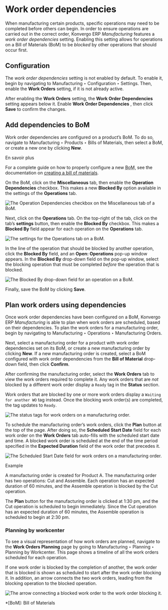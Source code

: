 # Work order dependencies

When manufacturing certain products, specific operations may need to be
completed before others can begin. In order to ensure operations are carried
out in the correct order, Konvergo ERP _Manufacturing_ features a _work order
dependencies_ setting. Enabling this setting allows for operations on a Bill
of Materials (BoM) to be _blocked_ by other operations that should occur
first.

## Configuration

The _work order dependencies_ setting is not enabled by default. To enable it,
begin by navigating to Manufacturing ‣ Configuration ‣ Settings. Then, enable
the **Work Orders** setting, if it is not already active.

After enabling the **Work Orders** setting, the **Work Order Dependencies**
setting appears below it. Enable **Work Order Dependencies** , then click
**Save** to confirm the changes.

## Add dependencies to BoM

Work order dependencies are configured on a product’s BoM. To do so, navigate
to Manufacturing ‣ Products ‣ Bills of Materials, then select a BoM, or create
a new one by clicking **New**.

<div class="admonition-learn-more alert">
<p class="alert-title">
En savoir plus</p><p>For a complete guide on how to properly configure a new <abbr title="Bill of Materials">BoM</abbr>, see the documentation on
<a href="bill_configuration#manufacturing-management-bill-configuration"><span class="std std-ref">creating a bill of materials</span></a>.</p>
</div>

On the BoM, click on the **Miscellaneous** tab, then enable the **Operation
Dependencies** checkbox. This makes a new **Blocked By** option available in
the settings of the **Operations** tab.

![The Operation Dependencies checkbox on the Miscellaneous tab of a
BoM.](../../../../_images/operation-dependencies.png)

Next, click on the **Operations** tab. On the top-right of the tab, click on
the tab’s **settings** button, then enable the **Blocked By** checkbox. This
makes a **Blocked By** field appear for each operation on the **Operations**
tab.

![The settings for the Operations tab on a
BoM.](../../../../_images/operations-settings.png)

In the line of the operation that should be blocked by another operation,
click the **Blocked By** field, and an **Open: Operations** pop-up window
appears. In the **Blocked By** drop-down field on the pop-up window, select
the blocking operation that must be completed _before_ the operation that is
blocked.

![The Blocked By drop-down field for an operation on a
BoM.](../../../../_images/blocked-by.png)

Finally, save the BoM by clicking **Save**.

## Plan work orders using dependencies

Once work order dependencies have been configured on a BoM, Konvergo ERP
_Manufacturing_ is able to plan when work orders are scheduled, based on their
dependencies. To plan the work orders for a manufacturing order, begin by
navigating to Manufacturing ‣ Operations ‣ Manufacturing Orders.

Next, select a manufacturing order for a product with work order dependencies
set on its BoM, or create a new manufacturing order by clicking **New**. If a
new manufacturing order is created, select a BoM configured with work order
dependencies from the **Bill of Material** drop-down field, then click
**Confirm**.

After confirming the manufacturing order, select the **Work Orders** tab to
view the work orders required to complete it. Any work orders that are _not_
blocked by a different work order display a `Ready` tag in the **Status**
section.

Work orders that are blocked by one or more work orders display a `Waiting for
another WO` tag instead. Once the blocking work order(s) are completed, the
tag updates to `Ready`.

![The status tags for work orders on a manufacturing
order.](../../../../_images/work-order-status.png)

To schedule the manufacturing order’s work orders, click the **Plan** button
at the top of the page. After doing so, the **Scheduled Start Date** field for
each work order on the **Work Orders** tab auto-fills with the scheduled start
date and time. A blocked work order is scheduled at the end of the time period
specified in the **Expected Duration** field of the work order that precedes
it.

![The Scheduled Start Date field for work orders on a manufacturing
order.](../../../../_images/scheduled-start-date.png) <div class="alert alert-success">
<p class="alert-title">
Example</p><p>A manufacturing order is created for Product A. The manufacturing order has two operations: Cut
and Assemble. Each operation has an expected duration of 60 minutes, and the Assemble operation
is blocked by the Cut operation.</p>
<p>The <b>Plan</b> button for the manufacturing order is clicked at 1:30 pm, and the Cut
operation is scheduled to begin immediately. Since the Cut operation has an expected duration of
60 minutes, the Assemble operation is scheduled to begin at 2:30 pm.</p>
</div>

### Planning by workcenter

To see a visual representation of how work orders are planned, navigate to the
**Work Orders Planning** page by going to Manufacturing ‣ Planning ‣ Planning
by Workcenter. This page shows a timeline of all the work orders scheduled for
each operation.

If one work order is blocked by the completion of another, the work order that
is blocked is shown as scheduled to start after the work order blocking it. In
addition, an arrow connects the two work orders, leading from the blocking
operation to the blocked operation.

![The arrow connecting a blocked work order to the work order blocking
it.](../../../../_images/planning-arrow.png)

  *[BoM]: Bill of Materials

